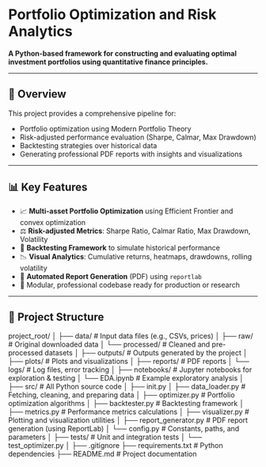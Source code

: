 # Portfolio Optimization and Risk Analytics

**A Python-based framework for constructing and evaluating optimal investment portfolios using quantitative finance principles.**

---

## 🚀 Overview

This project provides a comprehensive pipeline for:
- Portfolio optimization using Modern Portfolio Theory
- Risk-adjusted performance evaluation (Sharpe, Calmar, Max Drawdown)
- Backtesting strategies over historical data
- Generating professional PDF reports with insights and visualizations

---

## 📊 Key Features

- 📈 **Multi-asset Portfolio Optimization** using Efficient Frontier and convex optimization  
- ⚖️ **Risk-adjusted Metrics**: Sharpe Ratio, Calmar Ratio, Max Drawdown, Volatility  
- 🧪 **Backtesting Framework** to simulate historical performance  
- 📉 **Visual Analytics**: Cumulative returns, heatmaps, drawdowns, rolling volatility  
- 📄 **Automated Report Generation** (PDF) using `reportlab`  
- 🔧 Modular, professional codebase ready for production or research  

---

## 🧱 Project Structure

project_root/
│
├── data/ # Input data files (e.g., CSVs, prices)
│ ├── raw/ # Original downloaded data
│ └── processed/ # Cleaned and pre-processed datasets
│
├── outputs/ # Outputs generated by the project
│ ├── plots/ # Plots and visualizations
│ ├── reports/ # PDF reports
│ └── logs/ # Log files, error tracking
│
├── notebooks/ # Jupyter notebooks for exploration & testing
│ └── EDA.ipynb # Example exploratory analysis
│
├── src/ # All Python source code
│ ├── init.py
│ ├── data_loader.py # Fetching, cleaning, and preparing data
│ ├── optimizer.py # Portfolio optimization algorithms
│ ├── backtester.py # Backtesting framework
│ ├── metrics.py # Performance metrics calculations
│ ├── visualizer.py # Plotting and visualization utilities
│ ├── report_generator.py # PDF report generation (using ReportLab)
│ └── config.py # Constants, paths, and parameters
│
├── tests/ # Unit and integration tests
│ └── test_optimizer.py
│
├── .gitignore
├── requirements.txt # Python dependencies
├── README.md # Project documentation
